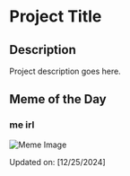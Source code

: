 # Project Title

## Description

Project description goes here.

## Meme of the Day

### me irl
![Meme Image](https://i.redd.it/s4n07i6frn8e1.png)

Updated on: [12/25/2024]